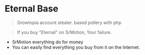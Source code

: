 # Eternal Base
> Growtopia account stealer. based pollery with php

> If you buy "Eternal" on SrMotion, Your failure.
- SrMotion everything do for money
- You can easily find everything you buy from it on the Internet.
